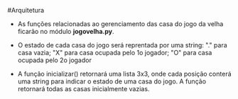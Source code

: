 #Arquitetura

* As funções relacionadas ao gerenciamento das casa do 
jogo da velha ficarão no módulo **jogovelha.py**.

* O estado de cada casa do jogo será reprentada por uma
string: "." para casa vazia; "X" para casa ocupada pelo 1o
jogador; "O" para casa ocupada pelo 2o jogador

* A função inicializar() retornará uma lista 3x3, onde cada
posição conterá uma string para indicar o estado de uma
casa do jogo. A função retornará todas as casas
inicialmente vazias.